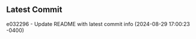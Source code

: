 
## Latest Commit
e032296 - Update README with latest commit info (2024-08-29 17:00:23 -0400) <Yunxi-Zhou>
